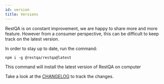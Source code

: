 ```yaml
---
id: version
title: Versions
---
```


RestQA is on constant improvement, we are happy to share more and more feature.
However from a consumer perspective, this can be difficult to keep track on the latest version.

In order to stay up to date, run the command: 

```
npm i -g @restqa/restqa@latest
```

This command will install the latest version of RestQA on computer

Take a look at the [CHANGELOG](https://github.com/restqa/restqa/blob/master/CHANGELOG.md) to track the changes.
